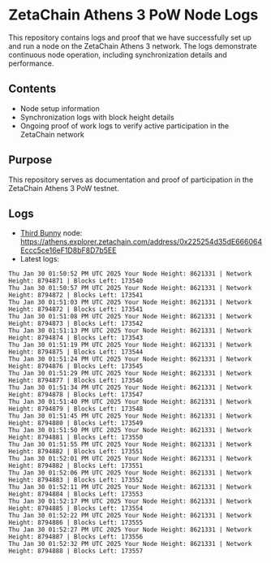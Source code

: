 # ZetaChain Athens 3 PoW Node Logs
This repository contains logs and proof that we have successfully set up and run a node on the ZetaChain Athens 3 network. The logs demonstrate continuous node operation, including synchronization details and performance.

## Contents
- Node setup information
- Synchronization logs with block height details
- Ongoing proof of work logs to verify active participation in the ZetaChain network

## Purpose
This repository serves as documentation and proof of participation in the ZetaChain Athens 3 PoW testnet.

## Logs

- [Third Bunny](https://thirdbunny.xyz/) node: https://athens.explorer.zetachain.com/address/0x225254d35dE666064Eccc5ce16eF1D8bF8D7b5EE
- Latest logs:
```
Thu Jan 30 01:50:52 PM UTC 2025 Your Node Height: 8621331 | Network Height: 8794871 | Blocks Left: 173540
Thu Jan 30 01:50:57 PM UTC 2025 Your Node Height: 8621331 | Network Height: 8794872 | Blocks Left: 173541
Thu Jan 30 01:51:03 PM UTC 2025 Your Node Height: 8621331 | Network Height: 8794872 | Blocks Left: 173541
Thu Jan 30 01:51:08 PM UTC 2025 Your Node Height: 8621331 | Network Height: 8794873 | Blocks Left: 173542
Thu Jan 30 01:51:13 PM UTC 2025 Your Node Height: 8621331 | Network Height: 8794874 | Blocks Left: 173543
Thu Jan 30 01:51:19 PM UTC 2025 Your Node Height: 8621331 | Network Height: 8794875 | Blocks Left: 173544
Thu Jan 30 01:51:24 PM UTC 2025 Your Node Height: 8621331 | Network Height: 8794876 | Blocks Left: 173545
Thu Jan 30 01:51:29 PM UTC 2025 Your Node Height: 8621331 | Network Height: 8794877 | Blocks Left: 173546
Thu Jan 30 01:51:34 PM UTC 2025 Your Node Height: 8621331 | Network Height: 8794878 | Blocks Left: 173547
Thu Jan 30 01:51:40 PM UTC 2025 Your Node Height: 8621331 | Network Height: 8794879 | Blocks Left: 173548
Thu Jan 30 01:51:45 PM UTC 2025 Your Node Height: 8621331 | Network Height: 8794880 | Blocks Left: 173549
Thu Jan 30 01:51:50 PM UTC 2025 Your Node Height: 8621331 | Network Height: 8794881 | Blocks Left: 173550
Thu Jan 30 01:51:55 PM UTC 2025 Your Node Height: 8621331 | Network Height: 8794882 | Blocks Left: 173551
Thu Jan 30 01:52:01 PM UTC 2025 Your Node Height: 8621331 | Network Height: 8794882 | Blocks Left: 173551
Thu Jan 30 01:52:06 PM UTC 2025 Your Node Height: 8621331 | Network Height: 8794883 | Blocks Left: 173552
Thu Jan 30 01:52:11 PM UTC 2025 Your Node Height: 8621331 | Network Height: 8794884 | Blocks Left: 173553
Thu Jan 30 01:52:17 PM UTC 2025 Your Node Height: 8621331 | Network Height: 8794885 | Blocks Left: 173554
Thu Jan 30 01:52:22 PM UTC 2025 Your Node Height: 8621331 | Network Height: 8794886 | Blocks Left: 173555
Thu Jan 30 01:52:27 PM UTC 2025 Your Node Height: 8621331 | Network Height: 8794887 | Blocks Left: 173556
Thu Jan 30 01:52:32 PM UTC 2025 Your Node Height: 8621331 | Network Height: 8794888 | Blocks Left: 173557
```
